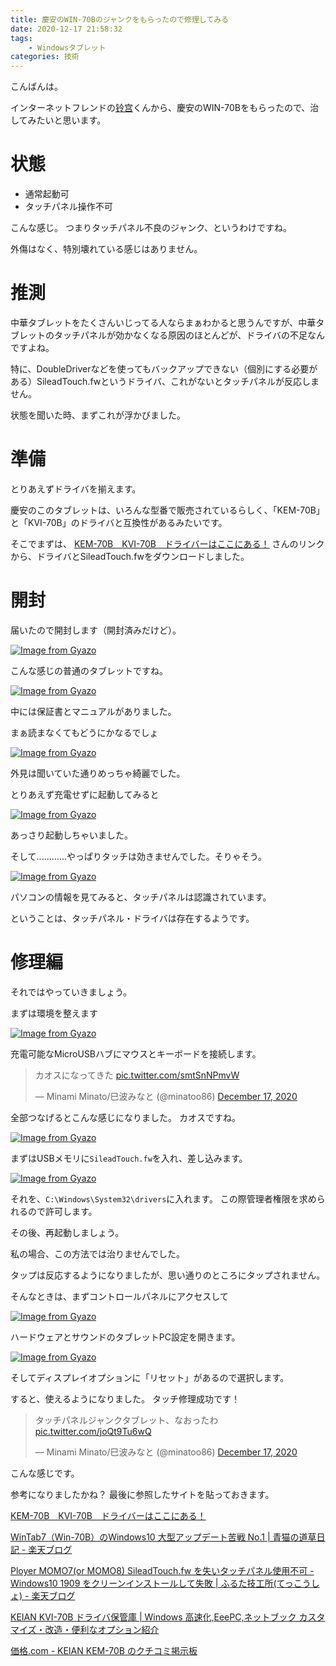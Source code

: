 ```yaml
---
title: 慶安のWIN-70Bのジャンクをもらったので修理してみる
date: 2020-12-17 21:58:32
tags:
    - Windowsタブレット
categories: 技術
---
```

こんばんは。

インターネットフレンドの[铃宫](https://misskey.open-w.net/@suzumiya)くんから、慶安のWIN-70Bをもらったので、治してみたいと思います。

# 状態

- 通常起動可
- タッチパネル操作不可

こんな感じ。
つまりタッチパネル不良のジャンク、というわけですね。

外傷はなく、特別壊れている感じはありません。

# 推測

中華タブレットをたくさんいじってる人ならまぁわかると思うんですが、中華タブレットのタッチパネルが効かなくなる原因のほとんどが、ドライバの不足なんですよね。

特に、DoubleDriverなどを使ってもバックアップできない（個別にする必要がある）SileadTouch.fwというドライバ、これがないとタッチパネルが反応しません。

状態を聞いた時、まずこれが浮かびました。

# 準備

とりあえずドライバを揃えます。

慶安のこのタブレットは、いろんな型番で販売されているらしく、「KEM-70B」と「KVI-70B」のドライバと互換性があるみたいです。

そこでまずは、 [KEM\-70B　KVI\-70B　ドライバーはここにある！](http://afritom.blog136.fc2.com/blog-entry-549.html) さんのリンクから、ドライバとSileadTouch.fwをダウンロードしました。

# 開封

届いたので開封します（開封済みだけど）。

[![Image from Gyazo](https://i.gyazo.com/d5c529e78f017c131c9ba27429b21bcb.jpg)](https://gyazo.com/d5c529e78f017c131c9ba27429b21bcb)

こんな感じの普通のタブレットですね。

[![Image from Gyazo](https://i.gyazo.com/b624dae7a5ed6bf8dd9f56ecd38b7cf6.jpg)](https://gyazo.com/b624dae7a5ed6bf8dd9f56ecd38b7cf6)

中には保証書とマニュアルがありました。

まぁ読まなくてもどうにかなるでしょ

[![Image from Gyazo](https://i.gyazo.com/124181afd3210aee78c202c7c7a2022b.jpg)](https://gyazo.com/124181afd3210aee78c202c7c7a2022b)

外見は聞いていた通りめっちゃ綺麗でした。

とりあえず充電せずに起動してみると

[![Image from Gyazo](https://i.gyazo.com/3bee14175fb5671d0eedc23bb2471bd2.jpg)](https://gyazo.com/3bee14175fb5671d0eedc23bb2471bd2)

あっさり起動しちゃいました。

そして............やっぱりタッチは効きませんでした。そりゃそう。

[![Image from Gyazo](https://i.gyazo.com/5c80902ae6bdff0a94095b73b82af8b3.jpg)](https://gyazo.com/5c80902ae6bdff0a94095b73b82af8b3)

パソコンの情報を見てみると、タッチパネルは認識されています。

ということは、タッチパネル・ドライバは存在するようです。

# 修理編

それではやっていきましょう。

まずは環境を整えます

[![Image from Gyazo](https://i.gyazo.com/a262959fd415bca4ed555a41aee58b83.jpg)](https://gyazo.com/a262959fd415bca4ed555a41aee58b83)

充電可能なMicroUSBハブにマウスとキーボードを接続します。

<blockquote class="twitter-tweet"><p lang="ja" dir="ltr">カオスになってきた <a href="https://t.co/smtSnNPmvW">pic.twitter.com/smtSnNPmvW</a></p>&mdash; Minami Minato/巳波みなと (@minatoo86) <a href="https://twitter.com/minatoo86/status/1339538786254917632?ref_src=twsrc%5Etfw">December 17, 2020</a></blockquote> <script async src="https://platform.twitter.com/widgets.js" charset="utf-8"></script>

全部つなげるとこんな感じになりました。
カオスですね。

[![Image from Gyazo](https://i.gyazo.com/6189c54f033e60ab9005562918cbecd6.jpg)](https://gyazo.com/6189c54f033e60ab9005562918cbecd6)

まずはUSBメモリに`SileadTouch.fw`を入れ、差し込みます。

[![Image from Gyazo](https://i.gyazo.com/09f06f6458500960e61798f09f3cced1.jpg)](https://gyazo.com/09f06f6458500960e61798f09f3cced1)

それを、`C:\Windows\System32\drivers`に入れます。
この際管理者権限を求められるので許可します。

その後、再起動しましょう。

私の場合、この方法では治りませんでした。

タップは反応するようになりましたが、思い通りのところにタップされません。

そんなときは、まずコントロールパネルにアクセスして

[![Image from Gyazo](https://i.gyazo.com/a80bf85b13ae10b7ca2c52c5541da508.png)](https://gyazo.com/a80bf85b13ae10b7ca2c52c5541da508)

ハードウェアとサウンドのタブレットPC設定を開きます。

[![Image from Gyazo](https://i.gyazo.com/1da6a03d6bfd4fb5ad606e6b088dcbeb.jpg)](https://gyazo.com/1da6a03d6bfd4fb5ad606e6b088dcbeb)

そしてディスプレイオプションに「リセット」があるので選択します。

すると、使えるようになりました。
タッチ修理成功です！

<blockquote class="twitter-tweet"><p lang="ja" dir="ltr">タッチパネルジャンクタブレット、なおったわ <a href="https://t.co/joQt9Tu6wQ">pic.twitter.com/joQt9Tu6wQ</a></p>&mdash; Minami Minato/巳波みなと (@minatoo86) <a href="https://twitter.com/minatoo86/status/1339543003313008641?ref_src=twsrc%5Etfw">December 17, 2020</a></blockquote> <script async src="https://platform.twitter.com/widgets.js" charset="utf-8"></script>

こんな感じです。

参考になりましたかね？
最後に参照したサイトを貼っておきます。

[KEM\-70B　KVI\-70B　ドライバーはここにある！](http://afritom.blog136.fc2.com/blog-entry-549.html)

[WinTab7（Win\-70B）のWindows10 大型アップデート苦戦 No\.1 \| 青猫の道草日記 \- 楽天ブログ](https://plaza.rakuten.co.jp/blucat3f/diary/201811250000/)

[Ployer MOMO7\(or MOMO8\) SileadTouch\.fw を失いタッチパネル使用不可 \- Windows10 1909 をクリーンインストールして失敗 \| ふるた技工所\(てっこうしょ\) \- 楽天ブログ](https://plaza.rakuten.co.jp/ftechworks/diary/202001160001/)

[KEIAN KVI\-70B ドライバ保管庫 \| Windows 高速化,EeePC,ネットブック カスタマイズ・改造・便利なオプション紹介](http://eeepc.dnki.co.jp/?eid=1106892)

[価格\.com \- KEIAN KEM\-70B のクチコミ掲示板](https://bbs.kakaku.com/bbs/K0000789714/#19191083)